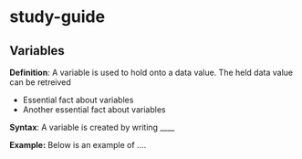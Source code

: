 # study-guide

## Variables

**Definition**: A variable is used to hold onto a data value. The held data value can be retreived 
* Essential fact about variables
* Another essential fact about variables

**Syntax**: A variable is created by writing ____

**Example:** Below is an example of ....
